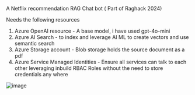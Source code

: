 A Netflix recommendation RAG Chat bot ( Part of Raghack 2024)

Needs the following resources 
  1. Azure OpenAI resource - A base model, i have used gpt-4o-mini
  2. Azure AI Search - to index and leverage AI ML to create vectors and use semantic search
  3. Azure Storage account - Blob storage holds the source document as a pdf
  4. Azure Service Managed Identities - Ensure all services can talk to each other leveraging inbuild RBAC Roles without the need to store credentials any where

![image](https://github.com/user-attachments/assets/1003f9a8-44ec-4c9f-94fa-57c441d24ef0)
